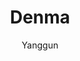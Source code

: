 --- 
slug: "denma"
title: "Denma"
publishdate: "2018-12-23"
src: "https://365manga.net/manga/denma"
author: "Yanggun"
image: "https://data.365manga.net/images/thumbnails/32687-denma.jpg"
tags: []
chapters: ["]
chapterlinks: ["]
description: "Denma manga summary: Poisonjoint Scanlations Dyke was once a terrifying villain with the power of Quanx. One day he accidentally agrees with a contract to work the delivery service company Silver Quick five years in return for his debt being cleaned, and then he was knocked out. When he wakes up, he is stuck inside a body of a 12 year old boy. Now he is working as part of the intergalactic delivery service trying his best to get his old body back and take revenge onto who ever is responsible for this."
---